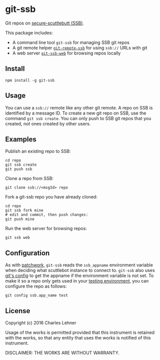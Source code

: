 # git-ssb

Git repos on [secure-scuttlebutt (SSB)][ssb].

This package includes:

- A command line tool `git-ssb` for managing SSB git repos
- A git remote helper [`git-remote-ssb`][] for using `ssb://` URLs with git
- A web server [`git-ssb-web`][] for browsing repos locally

## Install

```
npm install -g git-ssb
```

## Usage

You can use a `ssb://` remote like any other git remote. A repo on SSB is
identified by a message ID. To create a new git repo on SSB, use the command
`git ssb create`. You can only push to SSB git repos that you created, not ones
created by other users.

## Examples

Publish an existing repo to SSB:

    cd repo
    git ssb create
    git push ssb

Clone a repo from SSB:

    git clone ssb://<msgId> repo

Fork a git-ssb repo you have already cloned:

    cd repo
    git ssb fork mine
    # edit and commit, then push changes:
    git push mine

Run the web server for browsing repos:

    git ssb web

## Configuration

As with [patchwork][], `git-ssb` reads the `ssb_appname` environment
variable when deciding what scuttlebot instance to connect to.
`git-ssb` also uses [git's config][git config] to get the appname if the
environment variable is not set. To make it so a repo only gets used in your
[testing environment][patchwork-testing], you can configure the repo as
follows:

    git config ssb.app_name test

[ssb]: https://github.com/ssbc/secure-scuttlebutt
[git config]: http://git-scm.com/docs/git-config
[patchwork]: https://github.com/ssbc/patchwork
[patchwork-testing]: https://github.com/ssbc/patchwork/blob/3f6d2d60b66361c3c926ff0a9e81847e71c8cfdd/docs/TESTING.md
[`git-ssb-web`]: %q5d5Du+9WkaSdjc8aJPZm+jMrqgo0tmfR+RcX5ZZ6H4=.sha256
[`git-remote-ssb`]: %ZVTOK3GA2aewEDI2rPxJqKXEIv4OIUN2swMPE2FeJm8=.sha256

## License

Copyright (c) 2016 Charles Lehner

Usage of the works is permitted provided that this instrument is
retained with the works, so that any entity that uses the works is
notified of this instrument.

DISCLAIMER: THE WORKS ARE WITHOUT WARRANTY.
